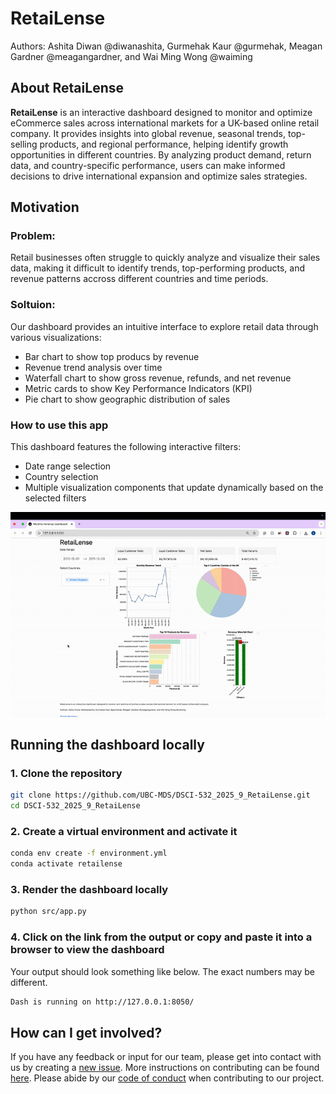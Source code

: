 # RetaiLense

Authors: Ashita Diwan @diwanashita, Gurmehak Kaur @gurmehak, Meagan Gardner @meagangardner, and Wai Ming Wong @waiming


## About RetaiLense
**RetaiLense** is an interactive dashboard designed to monitor and optimize eCommerce sales across international markets for a UK-based online retail company. It provides insights into global revenue, seasonal trends, top-selling products, and regional performance, helping identify growth opportunities in different countries. By analyzing product demand, return data, and country-specific performance, users can make informed decisions to drive international expansion and optimize sales strategies.

## Motivation

### Problem:
Retail businesses often struggle to quickly analyze and visualize their sales data, making it difficult to identify trends, top-performing products, and revenue patterns accross different countries and time periods.

### Soltuion:
Our dashboard provides an intuitive interface to explore retail data through various visualizations:
- Bar chart to show top producs by revenue
- Revenue trend analysis over time
- Waterfall chart to show gross revenue, refunds, and net revenue
- Metric cards to show Key Performance Indicators (KPI)
- Pie chart to show geographic distribution of sales

### How to use this app
This dashboard features the following interactive filters:
- Date range selection
- Country selection
- Multiple visualization components that update dynamically based on the selected filters

![gif](./img/RetaiLense.gif)


## Running the dashboard locally

### 1. Clone the repository
```bash
git clone https://github.com/UBC-MDS/DSCI-532_2025_9_RetaiLense.git
cd DSCI-532_2025_9_RetaiLense
```

### 2. Create a virtual environment and activate it
```bash
conda env create -f environment.yml
conda activate retailense
```

### 3. Render the dashboard locally
```bash         
python src/app.py
```

### 4. Click on the link from the output or copy and paste it into a browser to view the dashboard
Your output should look something like below. The exact numbers may be different.
```bash
Dash is running on http://127.0.0.1:8050/
```

## How can I get involved?
If you have any feedback or input for our team, please get into contact with us by creating a [new issue](https://github.com/UBC-MDS/DSCI-532_2025_9_RetaiLense/issues/new). More instructions on contributing can be found [here](https://github.com/UBC-MDS/DSCI-532_2025_9_RetaiLense/blob/main/CONTRIBUTING.md). Please abide by our [code of conduct](https://github.com/UBC-MDS/DSCI-532_2025_9_RetaiLense/blob/main/CODE_OF_CONDUCT.md) when contributing to our project.
